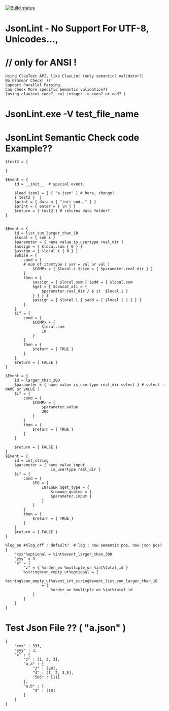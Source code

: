 [![Build status](https://ci.appveyor.com/api/projects/status/56ori3o7534vs89f?svg=true)](https://ci.appveyor.com/project/vztpv/jsonlint)

# JsonLint - No Support For UTF-8, Unicodes..., 
# // only for ANSI !
    Using ClauText API, like ClauLint (only semantic? validator?)
    No Grammar Check! ??
    Supoort Parallel Parsing.
    Can Check More specific Semantic validation??
    (using clautext code?, ex) integer -> even? or odd? )
# JsonLint.exe -V test_file_name

# JsonLint Semantic Check code Example??
    $test2 = {

    }

    $Event = {
        id = __init__  # special event.

        $load_json2 = { { "a.json" } # here, change!
        { test2 }  }
        $print = { data = { "init end.." } }
        $print = { enter = { \n } }
        $return = { test2 } # returns data folder?
    }


    $Event = { 
        id = list_sum_larger_than_10
        $local = { sum i }
        $parameter = { name value is_usertype real_dir } 
        $assign = { $local.sum { 0 } }
        $assign = { $local.i { 0 } }
        $while = { 
            cond = {                
            # num of itemtype ( var = val or val )
                $COMP< = { $local.i $size = { $parameter.real_dir } }
            }
            then = {
                $assign = { $local.sum { $add = { $local.sum 
                $get = { $concat_all = {
                    $parameter.real_dir / $ it  $local.i }
                } } } } 
                $assign = { $local.i { $add = { $local.i 1 } } }
            }
        }
        $if = { 
            cond = {
                $COMP> = {
                    $local.sum
                    10
                }
            }
            then = {
                $return = { TRUE }
            }
        }
        $return = { FALSE }
    }

    $Event = { 
        id = larger_than_300
        $parameter = { name value is_usertype real_dir select } # select : NAME or VALUE ? 
        $if = { 
            cond = {
                $COMP> = {
                    $parameter.value 
                    300
                }
            }
            then = {
                $return = { TRUE }
            }
        }

        $return = { FALSE }
    }
    $Event = {
        id = int_string
        $parameter = { name value input
                        is_usertype real_dir } 
        $if = { 
            cond = {
                $EQ = { 
                    INTEGER $get_type = { 		  
                        $remove_quoted = { 
                        $parameter.input }
                    }
                }
            }
            then = {
                $return = { TRUE }
            }
        }
        $return = { FALSE }
    }

    %log_on #%log_off : default?  # log : now semantic pos, now json pos?
    {
        "xxx"%optional = %int%event_larger_than_300
        "yyy" = 3
        "x" = {
            "z" = { %order_on %multiple_on %int%total_id }
            %string%can_empty_ut%optional = {
                %string%can_empty_ut%event_int_string%event_list_sum_larger_than_10
                    = {
                        %order_on %multiple_on %int%total_id 
                }
            }
        }
    }
    
 # Test Json File ?? ( "a.json" )
    {
        "xxx" : 333,
        "yyy" : 3,
        "x" : {	
            "z" : [1, 2, 3],
            "a,a" : { 
                "3" : [20], 
                "4" : [1, 2, 3,5], 
                "566" : [11]
            }, 
            "a,b" : { 
                "4" : [15] 
            }
        }
    }
